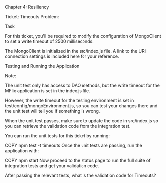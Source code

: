 Chapter 4: Resiliency

Ticket: Timeouts
Problem:

Task

For this ticket, you'll be required to modify the configuration of MongoClient to set a write timeout of 2500 milliseconds.

The MongoClient is initialized in the src/index.js file. A link to the URI connection settings is included here for your reference.

Testing and Running the Application

Note:

The unit test only has access to DAO methods, but the write timeout for the MFlix application is set in the index.js file.

However, the write timeout for the testing environment is set in test/config/mongoEnvironment.js, so you can test your changes there and the unit test will tell you if something is wrong.

When the unit test passes, make sure to update the code in src/index.js so you can retrieve the validation code from the integration test.

You can run the unit tests for this ticket by running:

 COPY
npm test -t timeouts
Once the unit tests are passing, run the application with:

 COPY
npm start
Now proceed to the status page to run the full suite of integration tests and get your validation code.

After passing the relevant tests, what is the validation code for Timeouts?